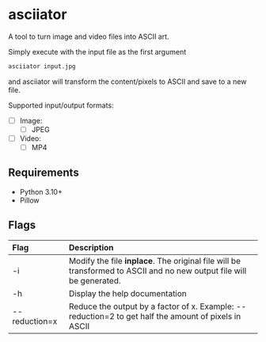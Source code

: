 # asciiator
A tool to turn image and video files into ASCII art.

Simply execute with the input file as the first argument
```sh
asciiator input.jpg
```

and asciiator will transform the content/pixels to ASCII and save to a new file.

Supported input/output formats:

- [ ] Image:
   - [ ] JPEG
- [ ] Video:
   - [ ] MP4

## Requirements

- Python 3.10+
- Pillow

## Flags

|Flag|Description|
|:---|:----------|
|-i  |Modify the file **inplace**. The original file will be transformed to ASCII and no new output file will be generated.|
|-h  | Display the help documentation                                                                                      |
|--reduction=x| Reduce the output by a factor of x. Example: --reduction=2 to get half the amount of pixels in ASCII                